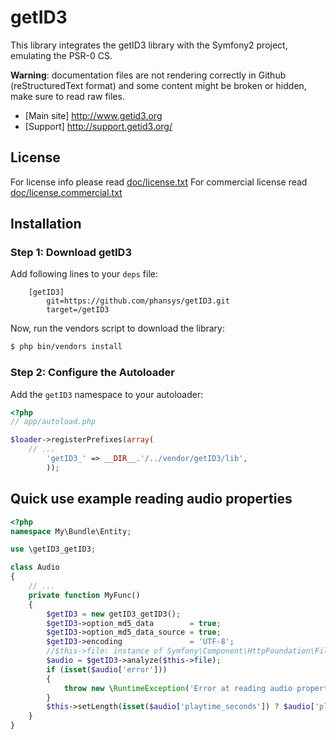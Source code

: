getID3
======

This library integrates the getID3 library with the Symfony2 project, emulating the PSR-0 CS.

**Warning**: documentation files are not rendering correctly in Github (reStructuredText format)
and some content might be broken or hidden, make sure to read raw files.

* [Main site] http://www.getid3.org
* [Support] http://support.getid3.org/

License
-------

For license info please read [doc/license.txt](https://github.com/phansys/getID3/doc/license.txt)
For commercial license read [doc/license.commercial.txt](https://github.com/phansys/getID3/doc/license.commercial.txt)

## Installation

### Step 1: Download getID3

Add following lines to your `deps` file:

```
    [getID3]
        git=https://github.com/phansys/getID3.git
        target=/getID3

```
Now, run the vendors script to download the library:

``` bash
$ php bin/vendors install
```

### Step 2: Configure the Autoloader

Add the `getID3` namespace to your autoloader:

``` php
<?php
// app/autoload.php

$loader->registerPrefixes(array(
    // ...
        'getID3_' => __DIR__.'/../vendor/getID3/lib',
        ));
```

Quick use example reading audio properties
------------------------------------------

``` php
<?php
namespace My\Bundle\Entity;

use \getID3_getID3;

class Audio
{
    // ...
    private function MyFunc()
    {
        $getID3 = new getID3_getID3();
        $getID3->option_md5_data        = true;
        $getID3->option_md5_data_source = true;
        $getID3->encoding               = 'UTF-8';		
        //$this->file: instance of Symfony\Component\HttpFoundation\File\UploadedFile or any valid file resource
        $audio = $getID3->analyze($this->file);			
        if (isset($audio['error'])) 
        {
            throw new \RuntimeException('Error at reading audio properties with getID3_getID3 : ' . $this->file);
        }			
        $this->setLength(isset($audio['playtime_seconds']) ? $audio['playtime_seconds'] : '');
    }
}
```